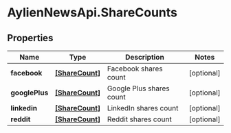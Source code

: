 # AylienNewsApi.ShareCounts

## Properties
Name | Type | Description | Notes
------------ | ------------- | ------------- | -------------
**facebook** | [**[ShareCount]**](ShareCount.md) | Facebook shares count | [optional] 
**googlePlus** | [**[ShareCount]**](ShareCount.md) | Google Plus shares count | [optional] 
**linkedin** | [**[ShareCount]**](ShareCount.md) | LinkedIn shares count | [optional] 
**reddit** | [**[ShareCount]**](ShareCount.md) | Reddit shares count | [optional] 



